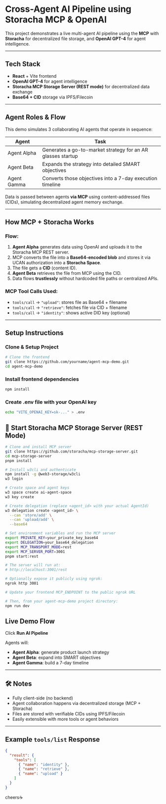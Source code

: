 #  Cross-Agent AI Pipeline using Storacha MCP & OpenAI

This project demonstrates a live multi-agent AI pipeline using the **MCP** with **Storacha** for decentralized file storage, and **OpenAI GPT-4** for agent intelligence.



---

##  Tech Stack

- **React** + Vite frontend
- **OpenAI GPT-4** for agent intelligence
- **Storacha MCP Storage Server (REST mode)** for decentralized data exchange
- **Base64 + CID** storage via IPFS/Filecoin


---

##  Agent Roles & Flow

This demo simulates 3 collaborating AI agents that operate in sequence:

| Agent        | Task                                                                 |
|--------------|----------------------------------------------------------------------|
|  Agent Alpha   | Generates a go-to-market strategy for an AR glasses startup         |
|  Agent Beta    | Expands the strategy into detailed SMART objectives                 |
|  Agent Gamma    | Converts those objectives into a 7-day execution timeline          |

Data is passed between agents **via MCP** using content-addressed files (CIDs), simulating decentralized agent memory exchange.

---

##  How MCP + Storacha Works

### Flow:

1. **Agent Alpha** generates data using OpenAI and uploads it to the Storacha MCP REST server.
2. MCP converts the file into a **Base64-encoded blob** and stores it via UCAN authorization into a **Storacha Space**.
3. The file gets a **CID** (content ID).
4. **Agent Beta** retrieves the file from MCP using the CID.
5. Data flows **trustlessly** without hardcoded file paths or centralized APIs.

###  MCP Tool Calls Used:

- `tools/call` → `"upload"`: stores file as Base64 + filename
- `tools/call` → `"retrieve"`: fetches file via CID + filename
- `tools/call` → `"identity"`: shows active DID key (optional)

---

##  Setup Instructions

###  Clone & Setup Project

```bash
# Clone the frontend
git clone https://github.com/yourname/agent-mcp-demo.git
cd agent-mcp-demo
```

### Install frontend dependencies
```bash
npm install
```
### Create .env file with your OpenAI key
```bash
echo "VITE_OPENAI_KEY=sk-..." > .env

```
## 📡 Start Storacha MCP Storage Server (REST Mode)

```bash
# Clone and install MCP server
git clone https://github.com/storacha/mcp-storage-server.git
cd mcp-storage-server
pnpm install

# Install w3cli and authenticate
npm install -g @web3-storage/w3cli
w3 login

# Create space and agent keys
w3 space create ai-agent-space
w3 key create

# Create delegation (replace <agent_id> with your actual AgentId)
w3 delegation create <agent_id> \
  --can 'store/add' \
  --can 'upload/add' \
  --base64

# Set environment variables and run the MCP server
export PRIVATE_KEY=your_private_key_base64
export DELEGATION=your_base64_delegation
export MCP_TRANSPORT_MODE=rest
export MCP_SERVER_PORT=3001
pnpm start:rest

# The server will run at:
# http://localhost:3001/rest

# Optionally expose it publicly using ngrok:
ngrok http 3001

# Update your frontend MCP_ENDPOINT to the public ngrok URL

# Then, from your agent-mcp-demo project directory:
npm run dev
```


##  Live Demo Flow

Click **Run AI Pipeline**

Agents will:

-  **Agent Alpha**: generate product launch strategy  
-  **Agent Beta**: expand into SMART objectives  
-  **Agent Gamma**: build a 7-day timeline  



---

## 🛠 Notes

- Fully client-side (no backend)
- Agent collaboration happens via decentralized storage (MCP + Storacha)
- Files are stored with verifiable CIDs using IPFS/Filecoin
- Easily extensible with more tools or agent behaviors

---

##  Example `tools/list` Response

```json
{
  "result": {
    "tools": [
      { "name": "identity" },
      { "name": "retrieve" },
      { "name": "upload" }
    ]
  }
}

```
cheers☕
